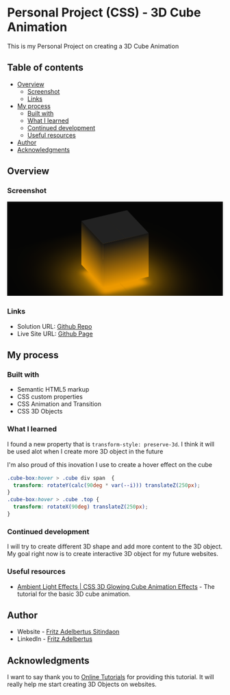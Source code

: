 # Personal Project (CSS) - 3D Cube Animation

This is my Personal Project on creating a 3D Cube Animation 

## Table of contents

- [Overview](#overview)
  - [Screenshot](#screenshot)
  - [Links](#links)
- [My process](#my-process)
  - [Built with](#built-with)
  - [What I learned](#what-i-learned)
  - [Continued development](#continued-development)
  - [Useful resources](#useful-resources)
- [Author](#author)
- [Acknowledgments](#acknowledgments)

## Overview

### Screenshot

![](./screenshot.png)

### Links

- Solution URL: [Github Repo](https://github.com/fritzadelbertus/PP02_3D-Cube-Animation)
- Live Site URL: [Github Page](https://fritzadelbertus.github.io/PP02_3D-Cube-Animation/)

## My process

### Built with

- Semantic HTML5 markup
- CSS custom properties
- CSS Animation and Transition
- CSS 3D Objects

### What I learned

I found a new property that is ```transform-style: preserve-3d```. I think it will be used alot when I create more 3D object in the future

I'm also proud of this inovation I use to create a hover effect on the cube
```css
.cube-box:hover > .cube div span  {
  transform: rotateY(calc(90deg * var(--i))) translateZ(250px);
}
.cube-box:hover > .cube .top {
  transform: rotateX(90deg) translateZ(250px);
}
```

### Continued development

I will try to create different 3D shape and add more content to the 3D object. My goal right now is to create interactive 3D object for my future websites.

### Useful resources

- [Ambient Light Effects | CSS 3D Glowing Cube Animation Effects](https://www.youtube.com/watch?v=nOdDtnHWaDo) - The tutorial for the basic 3D cube animation.


## Author

- Website - [Fritz Adelbertus Sitindaon](https://furitsu.site/)
- LinkedIn - [Fritz Adelbertus](https://www.linkedin.com/in/fritzadelbertus/)

## Acknowledgments

I want to say thank you to [Online Tutorials](https://www.youtube.com/c/OnlineTutorials4Designers) for providing this tutorial. It will really help me start creating 3D Objects on websites.
